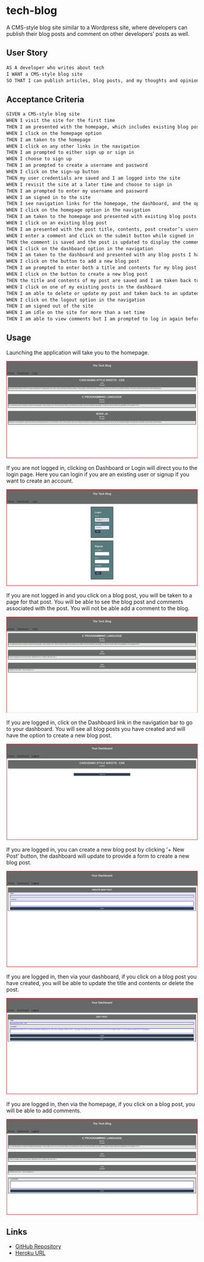 # tech-blog
A CMS-style blog site similar to a Wordpress site, where developers can publish their blog posts and comment on other developers’ posts as well.

## User Story

```md
AS A developer who writes about tech
I WANT a CMS-style blog site
SO THAT I can publish articles, blog posts, and my thoughts and opinions
```

## Acceptance Criteria

```md
GIVEN a CMS-style blog site
WHEN I visit the site for the first time
THEN I am presented with the homepage, which includes existing blog posts if any have been posted; navigation links for the homepage and the dashboard; and the option to log in
WHEN I click on the homepage option
THEN I am taken to the homepage
WHEN I click on any other links in the navigation
THEN I am prompted to either sign up or sign in
WHEN I choose to sign up
THEN I am prompted to create a username and password
WHEN I click on the sign-up button
THEN my user credentials are saved and I am logged into the site
WHEN I revisit the site at a later time and choose to sign in
THEN I am prompted to enter my username and password
WHEN I am signed in to the site
THEN I see navigation links for the homepage, the dashboard, and the option to log out
WHEN I click on the homepage option in the navigation
THEN I am taken to the homepage and presented with existing blog posts that include the post title and the date created
WHEN I click on an existing blog post
THEN I am presented with the post title, contents, post creator’s username, and date created for that post and have the option to leave a comment
WHEN I enter a comment and click on the submit button while signed in
THEN the comment is saved and the post is updated to display the comment, the comment creator’s username, and the date created
WHEN I click on the dashboard option in the navigation
THEN I am taken to the dashboard and presented with any blog posts I have already created and the option to add a new blog post
WHEN I click on the button to add a new blog post
THEN I am prompted to enter both a title and contents for my blog post
WHEN I click on the button to create a new blog post
THEN the title and contents of my post are saved and I am taken back to an updated dashboard with my new blog post
WHEN I click on one of my existing posts in the dashboard
THEN I am able to delete or update my post and taken back to an updated dashboard
WHEN I click on the logout option in the navigation
THEN I am signed out of the site
WHEN I am idle on the site for more than a set time
THEN I am able to view comments but I am prompted to log in again before I can add, update, or delete comments
```

## Usage

Launching the application will take you to the homepage.

![Homepage.](./public/images/homepage.png) 

If you are not logged in, clicking on Dashboard or Login will direct you to the login page. Here you can login if you are an existing user or signup if you want to create an account.

![Signup.](./public/images/signup.png)

If you are not logged in and you click on a blog post, you will be taken to a page for that post. You will be able to see the blog post and comments associated with the post. You will not be able add a comment to the blog.

![Comment signed out](./public/images/comment-logged-out.png)

If you are logged in, click on the Dashboard link in the navigation bar to go to your dashboard. You will see all blog posts you have created and will have the option to create a new blog post.

![Dashboard.](./public/images/dashboard.png)

If you are logged in, you can create a new blog post by clicking '+ New Post' button, the dashboard will update to provide a form to create a new blog post.

![Create blog post.](./public/images/create.png)

If you are logged in, then via your dashboard, if you click on a blog post you have created, you will be able to update the title and contents or delete the post.

![Update or delete.](./public/images/update.png)

If you are logged in, then via the homepage, if you click on a blog post, you will be able to add comments.

![Update or delete.](./public/images/comment.png)

## Links

* [GitHub Repository](https://github.com/BhatJ/tech-blog)
* [Heroku URL](https://afternoon-lake-09658.herokuapp.com/)
